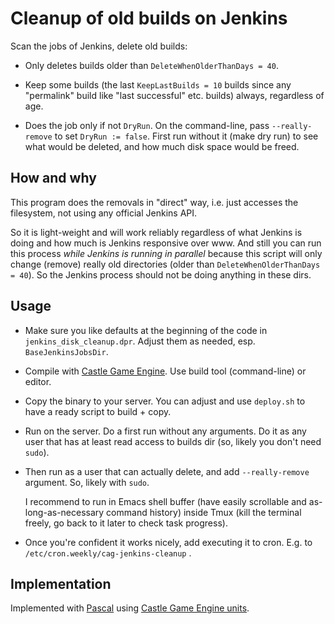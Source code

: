 # Cleanup of old builds on Jenkins

Scan the jobs of Jenkins, delete old builds:

- Only deletes builds older than `DeleteWhenOlderThanDays = 40`.

- Keep some builds (the last `KeepLastBuilds = 10` builds since any "permalink" build like "last successful" etc. builds) always, regardless of age.

- Does the job only if not `DryRun`. On the command-line, pass `--really-remove` to set `DryRun := false`. First run without it (make dry run) to see what would be deleted, and how much disk space would be freed.

## How and why

This program does the removals in "direct" way, i.e. just accesses the filesystem, not using any official Jenkins API.

So it is light-weight and will work reliably regardless of what Jenkins is doing and how much is Jenkins responsive over www. And still you can run this process *while Jenkins is running in parallel* because this script will only change (remove) really old directories (older than `DeleteWhenOlderThanDays = 40`). So the Jenkins process should not be doing anything in these dirs.

## Usage

- Make sure you like defaults at the beginning of the code in `jenkins_disk_cleanup.dpr`. Adjust them as needed, esp. `BaseJenkinsJobsDir`.

- Compile with [Castle Game Engine](https://castle-engine.io/). Use build tool (command-line) or editor.

- Copy the binary to your server. You can adjust and use `deploy.sh` to have a ready script to build + copy.

- Run on the server. Do a first run without any arguments. Do it as any user that has at least read access to builds dir (so, likely you don't need `sudo`).

- Then run as a user that can actually delete, and add `--really-remove` argument. So, likely with `sudo`.

    I recommend to run in Emacs shell buffer (have easily scrollable and as-long-as-necessary command history) inside Tmux (kill the terminal freely, go back to it later to check task progress).

- Once you're confident it works nicely, add executing it to cron. E.g. to `/etc/cron.weekly/cag-jenkins-cleanup` .

## Implementation

Implemented with [Pascal](https://castle-engine.io/why_pascal) using [Castle Game Engine units](https://castle-engine.io/).
